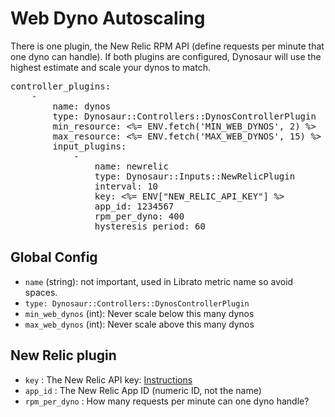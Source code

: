 
# Web Dyno Autoscaling

There is one plugin, the New Relic RPM API (define requests per minute that one dyno can handle).
If both plugins are configured, Dynosaur will use the highest estimate and scale your dynos to match.


<pre>
controller_plugins:
    -
        name: dynos
        type: Dynosaur::Controllers::DynosControllerPlugin
        min_resource: <%= ENV.fetch('MIN_WEB_DYNOS', 2) %>
        max_resource: <%= ENV.fetch('MAX_WEB_DYNOS', 15) %>
        input_plugins:
            -
                name: newrelic
                type: Dynosaur::Inputs::NewRelicPlugin
                interval: 10
                key: <%= ENV["NEW_RELIC_API_KEY"] %>
                app_id: 1234567
                rpm_per_dyno: 400
                hysteresis_period: 60
</pre>

## Global Config

- `name` (string): not important, used in Librato metric name so avoid spaces.
- `type: Dynosaur::Controllers::DynosControllerPlugin`
- `min_web_dynos` (int): Never scale below this many dynos
- `max_web_dynos` (int): Never scale above this many dynos


## New Relic plugin

- `key` : The New Relic API key: [Instructions](https://docs.newrelic.com/docs/features/api-key)
- `app_id` : The New Relic App ID (numeric ID, not the name)
- `rpm_per_dyno` : How many requests per minute can one dyno handle?
